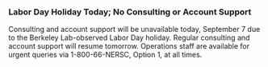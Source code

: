 ### Labor Day Holiday Today; No Consulting or Account Support

Consulting and account support will be unavailable today, September 7 due
to the Berkeley Lab-observed Labor Day holiday. Regular consulting and account
support will resume tomorrow. Operations staff are available for urgent
queries via 1-800-66-NERSC, Option 1, at all times.

